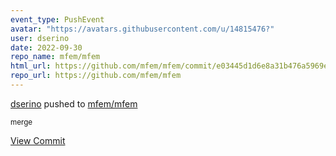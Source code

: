 ```yaml
---
event_type: PushEvent
avatar: "https://avatars.githubusercontent.com/u/14815476?"
user: dserino
date: 2022-09-30
repo_name: mfem/mfem
html_url: https://github.com/mfem/mfem/commit/e03445d1d6e8a31b476a5969eca2a9047b4328a6
repo_url: https://github.com/mfem/mfem
---
```


<a href='https://github.com/dserino' target='_blank'>dserino</a> pushed to <a href='https://github.com/mfem/mfem' target='_blank'>mfem/mfem</a>

<small>merge</small>

<a href='https://github.com/mfem/mfem/commit/e03445d1d6e8a31b476a5969eca2a9047b4328a6' target='_blank'>View Commit</a>